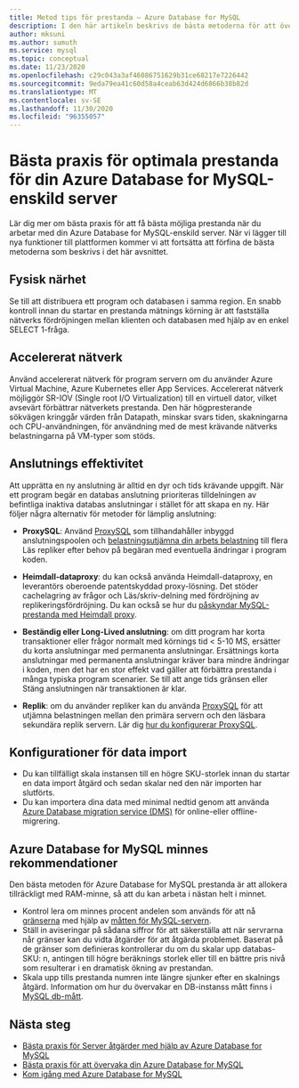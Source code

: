 ```yaml
---
title: Metod tips för prestanda – Azure Database for MySQL
description: I den här artikeln beskrivs de bästa metoderna för att övervaka och justera prestanda för Azure Database for MySQL.
author: mksuni
ms.author: sumuth
ms.service: mysql
ms.topic: conceptual
ms.date: 11/23/2020
ms.openlocfilehash: c29c043a3af46086751629b31ce68217e7226442
ms.sourcegitcommit: 9eda79ea41c60d58a4ceab63d424d6866b38b82d
ms.translationtype: MT
ms.contentlocale: sv-SE
ms.lasthandoff: 11/30/2020
ms.locfileid: "96355057"
---
```

# <a name="best-practices-for-optimal-performance-of-your-azure-database-for-mysql---single-server"></a>Bästa praxis för optimala prestanda för din Azure Database for MySQL-enskild server

Lär dig mer om bästa praxis för att få bästa möjliga prestanda när du arbetar med din Azure Database for MySQL-enskild server. När vi lägger till nya funktioner till plattformen kommer vi att fortsätta att förfina de bästa metoderna som beskrivs i det här avsnittet.

## <a name="physical-proximity"></a>Fysisk närhet

 Se till att distribuera ett program och databasen i samma region. En snabb kontroll innan du startar en prestanda mätnings körning är att fastställa nätverks fördröjningen mellan klienten och databasen med hjälp av en enkel SELECT 1-fråga. 

## <a name="accelerated-networking"></a>Accelererat nätverk

Använd accelererat nätverk för program servern om du använder Azure Virtual Machine, Azure Kubernetes eller App Services. Accelererat nätverk möjliggör SR-IOV (Single root I/O Virtualization) till en virtuell dator, vilket avsevärt förbättrar nätverkets prestanda. Den här högpresterande sökvägen kringgår värden från Datapath, minskar svars tiden, skakningarna och CPU-användningen, för användning med de mest krävande nätverks belastningarna på VM-typer som stöds.

## <a name="connection-efficiency"></a>Anslutnings effektivitet

Att upprätta en ny anslutning är alltid en dyr och tids krävande uppgift. När ett program begär en databas anslutning prioriteras tilldelningen av befintliga inaktiva databas anslutningar i stället för att skapa en ny.  Här följer några alternativ för metoder för lämplig anslutning:

- **ProxySQL**: Använd [ProxySQL](https://proxysql.com/) som tillhandahåller inbyggd anslutningspoolen och [belastningsutjämna din arbets belastning](https://techcommunity.microsoft.com/t5/azure-database-for-mysql/load-balance-read-replicas-using-proxysql-in-azure-database-for/ba-p/880042) till flera Läs repliker efter behov på begäran med eventuella ändringar i program koden.

- **Heimdall-dataproxy**: du kan också använda Heimdall-dataproxy, en leverantörs oberoende patentskyddad proxy-lösning. Det stöder cachelagring av frågor och Läs/skriv-delning med fördröjning av replikeringsfördröjning. Du kan också se hur du [påskyndar MySQL-prestanda med Heimdall proxy](https://techcommunity.microsoft.com/t5/azure-database-for-mysql/accelerate-mysql-performance-with-the-heimdall-proxy/ba-p/1063349).  

- **Beständig eller Long-Lived anslutning**: om ditt program har korta transaktioner eller frågor normalt med körnings tid < 5-10 MS, ersätter du korta anslutningar med permanenta anslutningar. Ersättnings korta anslutningar med permanenta anslutningar kräver bara mindre ändringar i koden, men det har en stor effekt vad gäller att förbättra prestanda i många typiska program scenarier. Se till att ange tids gränsen eller Stäng anslutningen när transaktionen är klar.

- **Replik**: om du använder repliker kan du använda [ProxySQL](https://proxysql.com/) för att utjämna belastningen mellan den primära servern och den läsbara sekundära replik servern. Lär dig [hur du konfigurerar ProxySQL](https://techcommunity.microsoft.com/t5/azure-database-for-mysql/scaling-an-azure-database-for-mysql-workload-running-on/ba-p/1105847).

## <a name="data-import-configurations"></a>Konfigurationer för data import

- Du kan tillfälligt skala instansen till en högre SKU-storlek innan du startar en data import åtgärd och sedan skalar ned den när importen har slutförts.
- Du kan importera dina data med minimal nedtid genom att använda [Azure Database migration service (DMS)](https://datamigration.microsoft.com/) för online-eller offline-migrering. 

## <a name="azure-database-for-mysql-memory-recommendations"></a>Azure Database for MySQL minnes rekommendationer

Den bästa metoden för Azure Database for MySQL prestanda är att allokera tillräckligt med RAM-minne, så att du kan arbeta i nästan helt i minnet. 

- Kontrol lera om minnes procent andelen som används för att nå [gränserna](https://docs.microsoft.com/azure/mysql/concepts-pricing-tiers) med hjälp av [måtten för MySQL-servern](https://docs.microsoft.com/azure/mysql/concepts-monitoring). 
- Ställ in aviseringar på sådana siffror för att säkerställa att när servrarna når gränser kan du vidta åtgärder för att åtgärda problemet. Baserat på de gränser som definieras kontrollerar du om du skalar upp databas-SKU: n, antingen till högre beräknings storlek eller till en bättre pris nivå som resulterar i en dramatisk ökning av prestandan. 
- Skala upp tills prestanda numren inte längre sjunker efter en skalnings åtgärd. Information om hur du övervakar en DB-instanss mått finns i [MySQL db-mått](https://docs.microsoft.com/azure/mysql/concepts-monitoring#metrics).

## <a name="next-steps"></a>Nästa steg

- [Bästa praxis för Server åtgärder med hjälp av Azure Database for MySQL](concept-operation-excellence-best-practices.md) <br/>
- [Bästa praxis för att övervaka din Azure Database for MySQL](concept-monitoring-best-practices.md)<br/>
- [Kom igång med Azure Database for MySQL](quickstart-create-mysql-server-database-using-azure-portal.md)<br/>
